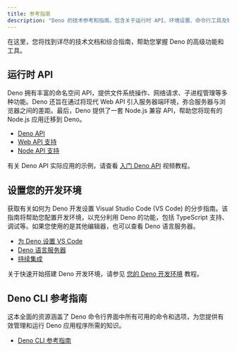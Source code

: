 ```yaml
---
title: 参考指南
description: "Deno 的技术参考和指南。包含关于运行时 API、环境设置、命令行工具及针对经验丰富的 Deno 开发者的高级功能的详细文档。"
---
```


在这里，您将找到详尽的技术文档和综合指南，帮助您掌握 Deno 的高级功能和工具。

## 运行时 API

Deno 拥有丰富的命名空间 API，提供文件系统操作、网络请求、子进程管理等多种功能。Deno 还旨在通过将现代 Web API 引入服务器端环境，弥合服务器与浏览器之间的差距。最后，Deno 提供了一套 Node.js 兼容 API，帮助您将现有的 Node.js 应用迁移到 Deno。

- [Deno API](/runtime/reference/deno_namespace_apis/)
- [Web API 支持](/runtime/reference/web_platform_apis/)
- [Node API 支持](/api/node/)

有关 Deno API 实际应用的示例，请查看
[入门 Deno API](/examples/intro_to_deno_apis/) 视频教程。

## 设置您的开发环境

获取有关如何为 Deno 开发设置 Visual Studio Code (VS Code) 的分步指南。该指南将帮助您配置开发环境，以充分利用 Deno 的功能，包括 TypeScript 支持、调试等。如果您使用的是其他编辑器，也可以查看 Deno 语言服务器。

- [为 Deno 设置 VS Code](/runtime/reference/vscode/)
- [Deno 语言服务器](/runtime/reference/cli/lsp_integration/)
- [持续集成](/runtime/reference/continuous_integration/)

关于快速开始搭建 Deno 开发环境，请参见
[您的 Deno 开发环境](/examples/deno_dev_environment/) 教程。

## Deno CLI 参考指南

这本全面的资源涵盖了 Deno 命令行界面中所有可用的命令和选项，为您提供有效管理和运行 Deno 应用程序所需的知识。

- [Deno CLI 参考指南](/runtime/reference/cli/)